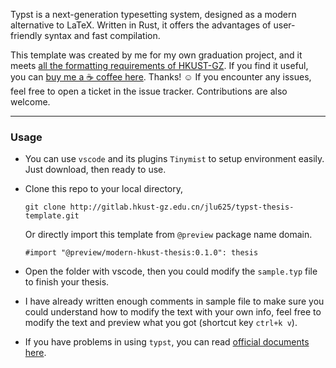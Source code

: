 Typst is a next-generation typesetting system, designed as a modern alternative to LaTeX. Written in Rust, it offers the advantages of user-friendly syntax and fast compilation.

This template was created by me for my own graduation project, and it meets [all the formatting requirements of HKUST-GZ](https://fytgs.hkust-gz.edu.cn/wp-content/uploads/2025/09/Guidelines-on-Thesis-Preparation.pdf).
If you find it useful, you can [buy me a ☕️ coffee here](https://www.buymeacoffee.com/jwangl5). Thanks! ☺️
If you encounter any issues, feel free to open a ticket in the issue tracker. 
Contributions are also welcome.

--- 

### Usage

+ You can use `vscode` and its plugins `Tinymist` to setup environment easily. Just download, then ready to use.

+ Clone this repo to your local directory, 
    ```git
    git clone http://gitlab.hkust-gz.edu.cn/jlu625/typst-thesis-template.git
    ```

    Or directly import this template from `@preview` package name domain. 
    ```typst
    #import "@preview/modern-hkust-thesis:0.1.0": thesis
    ```

+ Open the folder with vscode, then you could modify the `sample.typ` file to finish your thesis. 

+ I have already written enough comments in sample file to make sure you could understand how to modify the text with your own info, feel free to modify the text and preview what you got (shortcut key `ctrl+k v`).

+ If you have problems in using `typst`, you can read [official documents here](https://typst.app/docs/).
